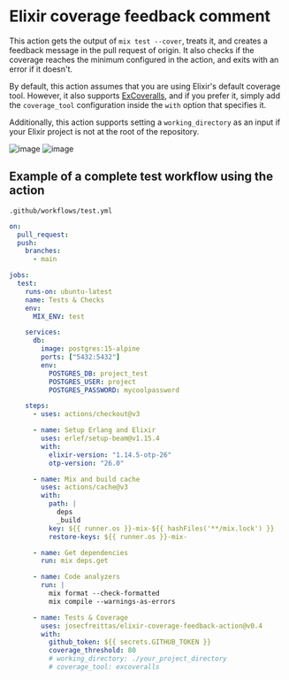 # Elixir coverage feedback comment

This action gets the output of `mix test --cover`, treats it, and creates a feedback message in the pull request of origin. It also checks if the coverage reaches the minimum configured in the action, and exits with an error if it doesn't.

By default, this action assumes that you are using Elixir's default coverage tool. However, it also supports [ExCoveralls](https://github.com/parroty/excoveralls), and if you prefer it, simply add the `coverage_tool` configuration inside the `with` option that specifies it.

Additionally, this action supports setting a `working_directory` as an input if your Elixir project is not at the root of the repository.

![image](https://user-images.githubusercontent.com/10376340/200857131-94cb2147-d703-4965-be5c-6cd6521826da.png#gh-light-mode-only)
![image](https://user-images.githubusercontent.com/10376340/200857627-8232b1de-fcbe-4b68-9f30-df2b89b61ccf.png#gh-dark-mode-only)


## Example of a complete test workflow using the action

`.github/workflows/test.yml`

```yaml
on:
  pull_request:
  push:
    branches:
      - main

jobs:
  test:
    runs-on: ubuntu-latest
    name: Tests & Checks
    env:
      MIX_ENV: test

    services:
      db:
        image: postgres:15-alpine
        ports: ["5432:5432"]
        env:
          POSTGRES_DB: project_test
          POSTGRES_USER: project
          POSTGRES_PASSWORD: mycoolpassword

    steps:
      - uses: actions/checkout@v3

      - name: Setup Erlang and Elixir
        uses: erlef/setup-beam@v1.15.4
        with:
          elixir-version: "1.14.5-otp-26"
          otp-version: "26.0"

      - name: Mix and build cache
        uses: actions/cache@v3
        with:
          path: |
            deps
            _build
          key: ${{ runner.os }}-mix-${{ hashFiles('**/mix.lock') }}
          restore-keys: ${{ runner.os }}-mix-

      - name: Get dependencies
        run: mix deps.get

      - name: Code analyzers
        run: |
          mix format --check-formatted
          mix compile --warnings-as-errors

      - name: Tests & Coverage
        uses: josecfreittas/elixir-coverage-feedback-action@v0.4
        with:
          github_token: ${{ secrets.GITHUB_TOKEN }}
          coverage_threshold: 80
          # working_directory: ./your_project_directory
          # coverage_tool: excoveralls
```
